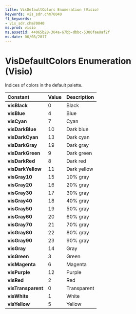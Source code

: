```yaml
---
title: VisDefaultColors Enumeration (Visio)
keywords: vis_sdr.chm70040
f1_keywords:
- vis_sdr.chm70040
ms.prod: visio
ms.assetid: 44065b28-304a-67bb-dbbc-5306fae8af2f
ms.date: 06/08/2017
---
```



# VisDefaultColors Enumeration (Visio)

Indices of colors in the default palette.



|**Constant**|**Value**|**Description**|
|:-----|:-----|:-----|
| **visBlack**|0|Black|
| **visBlue**|4|Blue|
| **visCyan**|7|Cyan|
| **visDarkBlue**|10|Dark blue|
| **visDarkCyan**|13|Dark cyan|
| **visDarkGray**|19|Dark gray|
| **visDarkGreen**|9|Dark green|
| **visDarkRed**|8|Dark red|
| **visDarkYellow**|11|Dark yellow|
| **visGray10**|15|10% gray|
| **visGray20**|16|20% gray|
| **visGray30**|17|30% gray|
| **visGray40**|18|40% gray|
| **visGray50**|19|50% gray|
| **visGray60**|20|60% gray|
| **visGray70**|21|70% gray|
| **visGray80**|22|80% gray|
| **visGray90**|23|90% gray|
| **visGray**|14|Gray|
| **visGreen**|3|Green|
| **visMagenta**|6|Magenta|
| **visPurple**|12|Purple|
| **visRed**|2|Red|
| **visTransparent**|0|Transparent|
| **visWhite**|1|White|
| **visYellow**|5|Yellow|


